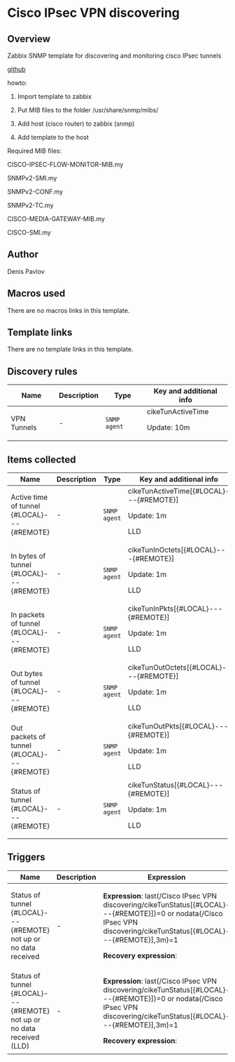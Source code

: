# Cisco IPsec VPN discovering

## Overview

 Zabbix SNMP template for discovering and monitoring cisco IPsec tunnels


 [github](https://github.com/Denis1215/Zabbix "This project on the github")


howto:


1. Import template to zabbix


2. Put MIB files to the folder /usr/share/snmp/mibs/


3. Add host (cisco router) to zabbix (snmp)


4. Add template to the host


 


Required MIB files:


CISCO-IPSEC-FLOW-MONITOR-MIB.my


SNMPv2-SMI.my


SNMPv2-CONF.my


SNMPv2-TC.my


CISCO-MEDIA-GATEWAY-MIB.my


CISCO-SMI.my



## Author

Denis Pavlov

## Macros used

There are no macros links in this template.

## Template links

There are no template links in this template.

## Discovery rules

|Name|Description|Type|Key and additional info|
|----|-----------|----|----|
|VPN Tunnels|<p>-</p>|`SNMP agent`|cikeTunActiveTime<p>Update: 10m</p>|


## Items collected

|Name|Description|Type|Key and additional info|
|----|-----------|----|----|
|Active time of  tunnel {#LOCAL}---{#REMOTE}|<p>-</p>|`SNMP agent`|cikeTunActiveTime[{#LOCAL}---{#REMOTE}]<p>Update: 1m</p><p>LLD</p>|
|In bytes of  tunnel {#LOCAL}---{#REMOTE}|<p>-</p>|`SNMP agent`|cikeTunInOctets[{#LOCAL}---{#REMOTE}]<p>Update: 1m</p><p>LLD</p>|
|In packets of  tunnel {#LOCAL}---{#REMOTE}|<p>-</p>|`SNMP agent`|cikeTunInPkts[{#LOCAL}---{#REMOTE}]<p>Update: 1m</p><p>LLD</p>|
|Out bytes of  tunnel {#LOCAL}---{#REMOTE}|<p>-</p>|`SNMP agent`|cikeTunOutOctets[{#LOCAL}---{#REMOTE}]<p>Update: 1m</p><p>LLD</p>|
|Out packets of  tunnel {#LOCAL}---{#REMOTE}|<p>-</p>|`SNMP agent`|cikeTunOutPkts[{#LOCAL}---{#REMOTE}]<p>Update: 1m</p><p>LLD</p>|
|Status of  tunnel {#LOCAL}---{#REMOTE}|<p>-</p>|`SNMP agent`|cikeTunStatus[{#LOCAL}---{#REMOTE}]<p>Update: 1m</p><p>LLD</p>|


## Triggers

|Name|Description|Expression|Priority|
|----|-----------|----------|--------|
|Status of tunnel {#LOCAL}---{#REMOTE} not up or no data received|<p>-</p>|<p>**Expression**: last(/Cisco IPsec VPN discovering/cikeTunStatus[{#LOCAL}---{#REMOTE}])=0 or nodata(/Cisco IPsec VPN discovering/cikeTunStatus[{#LOCAL}---{#REMOTE}],3m)=1</p><p>**Recovery expression**: </p>|warning|
|Status of tunnel {#LOCAL}---{#REMOTE} not up or no data received (LLD)|<p>-</p>|<p>**Expression**: last(/Cisco IPsec VPN discovering/cikeTunStatus[{#LOCAL}---{#REMOTE}])=0 or nodata(/Cisco IPsec VPN discovering/cikeTunStatus[{#LOCAL}---{#REMOTE}],3m)=1</p><p>**Recovery expression**: </p>|warning|
